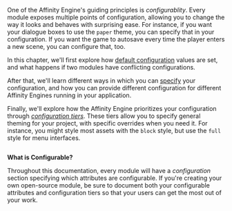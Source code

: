 <div class="column small-12 medium-8 small-padding-left-0">

One of the Affinity Engine's guiding principles is *configurablity*. Every module exposes multiple points of configuration, allowing you to change the way it looks and behaves with surprising ease. For instance, if you want your dialogue boxes to use the `paper` theme, you can specify that in your configuration. If you want the game to autosave every time the player enters a new scene, you can configure that, too.

In this chapter, we'll first explore how [default configuration](/engine/configuration/defaults) values are set, and what happens if two modules have conflicting configurations.

After that, we'll learn different ways in which you can [specify](/engine/configuration/usage) your configuration, and how you can provide different configuration for different Affinity Engines running in your application.

Finally, we'll explore how the Affinity Engine prioritizes your configuration through [*configuration tiers*](/engine/configuration/configuration-tiers). These tiers allow you to specify general theming for your project, with specific overrides when you need it. For instance, you might style most assets with the `block` style, but use the `full` style for menu interfaces.

</div>

<aside class="column small-12 medium-4 aside">

**What is Configurable?**

Throughout this documentation, every module will have a *configuration* section specifying which attributes are configurable. If you're creating your own open-source module, be sure to document both your configurable attributes and configuration tiers so that your users can get the most out of your work.

</aside>
